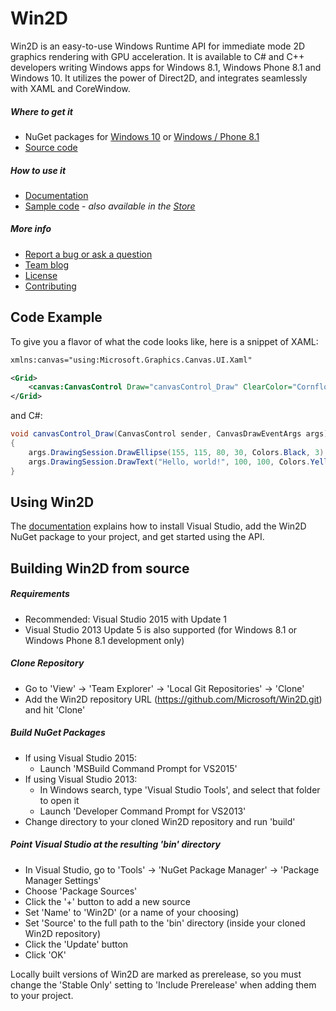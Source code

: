# Win2D

Win2D is an easy-to-use Windows Runtime API for immediate mode 2D graphics
rendering with GPU acceleration. It is available to C# and C++ developers
writing Windows apps for Windows 8.1, Windows Phone 8.1 and Windows 10. It
utilizes the power of Direct2D, and integrates seamlessly with XAML and
CoreWindow.

##### Where to get it
- NuGet packages for
    [Windows 10](http://www.nuget.org/packages/Win2D.uwp) or
    [Windows / Phone 8.1](http://www.nuget.org/packages/Win2D.win81)
- [Source code](http://github.com/Microsoft/Win2D)

##### How to use it
- [Documentation](http://microsoft.github.io/Win2D)
- [Sample code](http://github.com/Microsoft/Win2D-samples) -
    *also available in the [Store](https://www.microsoft.com/store/apps/9NBLGGGXWT9F)*

##### More info
- [Report a bug or ask a question](http://github.com/Microsoft/Win2D/issues)
- [Team blog](http://blogs.msdn.com/b/win2d)
- [License](http://opensource.org/licenses/MIT)
- [Contributing](http://github.com/Microsoft/Win2D/blob/master/CONTRIBUTING.md)

## Code Example
To give you a flavor of what the code looks like, here is a snippet of XAML:
```xml
xmlns:canvas="using:Microsoft.Graphics.Canvas.UI.Xaml"

<Grid>
    <canvas:CanvasControl Draw="canvasControl_Draw" ClearColor="CornflowerBlue" />
</Grid>
```
and C#:
```cs
void canvasControl_Draw(CanvasControl sender, CanvasDrawEventArgs args)
{
    args.DrawingSession.DrawEllipse(155, 115, 80, 30, Colors.Black, 3);
    args.DrawingSession.DrawText("Hello, world!", 100, 100, Colors.Yellow);
}
```

## Using Win2D

The [documentation](http://microsoft.github.io/Win2D) explains how to install Visual 
Studio, add the Win2D NuGet package to your project, and get started using the API.

## Building Win2D from source

##### Requirements
- Recommended: Visual Studio 2015 with Update 1
- Visual Studio 2013 Update 5 is also supported (for Windows 8.1 or Windows Phone 8.1 development only)

##### Clone Repository
- Go to 'View' -> 'Team Explorer' -> 'Local Git Repositories' -> 'Clone'
- Add the Win2D repository URL (https://github.com/Microsoft/Win2D.git) and hit 'Clone'

##### Build NuGet Packages
- If using Visual Studio 2015:
  - Launch 'MSBuild Command Prompt for VS2015'
- If using Visual Studio 2013:
  - In Windows search, type 'Visual Studio Tools', and select that folder to open it
  - Launch 'Developer Command Prompt for VS2013' 
- Change directory to your cloned Win2D repository and run 'build'

##### Point Visual Studio at the resulting 'bin' directory
- In Visual Studio, go to 'Tools' -> 'NuGet Package Manager' -> 'Package Manager Settings'
- Choose 'Package Sources'
- Click the '+' button to add a new source
- Set 'Name' to 'Win2D' (or a name of your choosing)
- Set 'Source' to the full path to the 'bin' directory (inside your cloned Win2D repository)
- Click the 'Update' button
- Click 'OK'

Locally built versions of Win2D are marked as prerelease, so you must change the 'Stable 
Only' setting to 'Include Prerelease' when adding them to your project.
